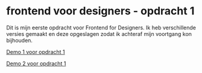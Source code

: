# frontend voor designers - opdracht 1
Dit is mijn eerste opdracht voor Frontend for Designers. Ik heb verschillende versies gemaakt en deze opgeslagen zodat ik achteraf mijn voortgang kon bijhouden.


[Demo 1 voor opdracht 1](https://github.com/freederique/frontendvoordesigners/tree/master/opdracht1/v1)

[Demo 2 voor opdracht 1](https://github.com/freederique/frontendvoordesigners/tree/master/opdracht1/v2)


